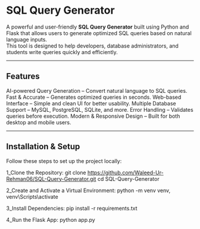 # SQL Query Generator 

A powerful and user-friendly **SQL Query Generator** built using Python and Flask that allows users to generate optimized SQL queries based on natural language inputs.  
This tool is designed to help developers, database administrators, and students write queries quickly and efficiently.

---

## Features
AI-powered Query Generation – Convert natural language to SQL queries.
Fast & Accurate – Generates optimized queries in seconds.
Web-based Interface – Simple and clean UI for better usability.
Multiple Database Support – MySQL, PostgreSQL, SQLite, and more.
Error Handling – Validates queries before execution.
Modern & Responsive Design – Built for both desktop and mobile users.

---

## Installation & Setup

Follow these steps to set up the project locally:

1_Clone the Repository:
git clone https://github.com/Waleed-Ur-Rehman06/SQL-Query-Generator.git
cd SQL-Query-Generator

2_Create and Activate a Virtual Environment:
python -m venv venv,
venv\Scripts\activate    

3_Install Dependencies:
pip install -r requirements.txt

4_Run the Flask App:
python app.py
